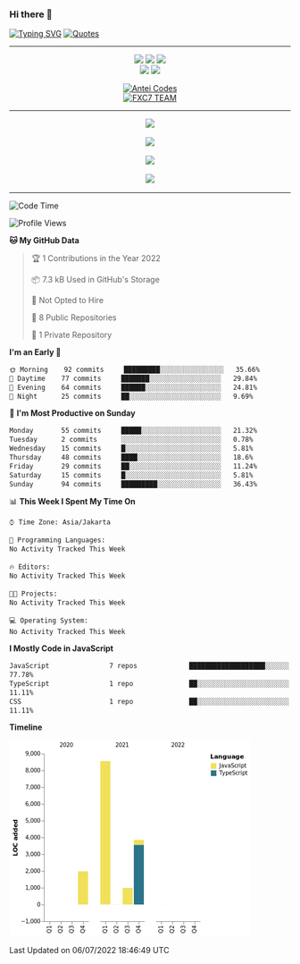 ### Hi there 👋
[![Typing SVG](http://readme-typing-svg.herokuapp.com?size=30&font=Satisfy&color=%ffffff&center=true&vCenter=true&lines=Galung+Witanto.;17+Tahun;Sulawesi+Tengah)](https://git.io/typing-svg)
[![Quotes](http://readme-typing-svg.herokuapp.com?size=23&font=Caveat&color=%ffffff&center=true&vCenter=true&lines=Aku+Hanya+Menghilang+Dari+Kehidupanmu;Tidak+Untuk+Melupakanmu.;Apalagi+Berhenti+Mencintaimu;😊😊😊)](https://git.io/typing-svg)

---

<p align="center">
  <img src="https://img.shields.io/badge/-JavaScript-black?style=flat-square&logo=javascript" />
  <img src="https://img.shields.io/badge/-Github-black?style=flat-square&logo=github" />
  <img src="https://img.shields.io/badge/-Node.js-black?style=flat-square&logo=node.js" /><br>
  <img src="https://img.shields.io/badge/-Git-black?style=flat-square&logo=git" />
  <img src="https://img.shields.io/badge/-CSS3-black?style=flat-square&logo=css3&logoColor=aqua" /> <br>
</p>

<p align="center">
  <a target="_blank" href="https://antei.codes/"><img alt="Antei Codes" src="https://img.shields.io/badge/VIKO API%20-%23121011.svg?&style=for-the-badge&logo=linux&logoColor=red"></a><br>
  <a target="_blank" href="https://api-xcoders.xyz/"><img alt="FXC7 TEAM" src="https://img.shields.io/badge/XCODERS TEAM%20-%23121011.svg?&style=for-the-badge&logo=ubuntu&logoColor=white"></a>
</p>

---

<p align="center">
  <a href="https://github.com/KeysaXcode"><img src="https://github-readme-stats.vercel.app/api?username=KeysaXcode&theme=tokyonight&show_icons=true" /></a>
</p>

<p align="center">
  <a href="https://github.com/KeysaXcode"><img src="https://github-readme-streak-stats.herokuapp.com?user=KeysaXcode&theme=tokyonight&hide_border=false&properties=background&border=%239611C5FF" /></a>
</p>
  
<p align="center">
  <a href="https://github.com/KeysaXcode"><img src="https://github-readme-stats.vercel.app/api/top-langs?username=KeysaXcode&theme=tokyonight&layout=compact" /></a>
</p>
  
<p align="center">
  <a href="https://github.com/KeysaXcode"><img src="https://github-profile-trophy.vercel.app/?username=KeysaXcode&theme=radical&margin-w=20&no-bg=true&no-frame=false" /></a>
</p>

---
<!--START_SECTION:waka-->
![Code Time](http://img.shields.io/badge/Code%20Time-0%20secs-blue)

![Profile Views](http://img.shields.io/badge/Profile%20Views-10-blue)

**🐱 My GitHub Data** 

> 🏆 1 Contributions in the Year 2022
 > 
> 📦 7.3 kB Used in GitHub's Storage 
 > 
> 🚫 Not Opted to Hire
 > 
> 📜 8 Public Repositories 
 > 
> 🔑 1 Private Repository 
 > 
**I'm an Early 🐤** 

```text
🌞 Morning    92 commits     █████████░░░░░░░░░░░░░░░░   35.66% 
🌆 Daytime    77 commits     ███████░░░░░░░░░░░░░░░░░░   29.84% 
🌃 Evening    64 commits     ██████░░░░░░░░░░░░░░░░░░░   24.81% 
🌙 Night      25 commits     ██░░░░░░░░░░░░░░░░░░░░░░░   9.69%

```
📅 **I'm Most Productive on Sunday** 

```text
Monday       55 commits     █████░░░░░░░░░░░░░░░░░░░░   21.32% 
Tuesday      2 commits      ░░░░░░░░░░░░░░░░░░░░░░░░░   0.78% 
Wednesday    15 commits     █░░░░░░░░░░░░░░░░░░░░░░░░   5.81% 
Thursday     48 commits     ████░░░░░░░░░░░░░░░░░░░░░   18.6% 
Friday       29 commits     ██░░░░░░░░░░░░░░░░░░░░░░░   11.24% 
Saturday     15 commits     █░░░░░░░░░░░░░░░░░░░░░░░░   5.81% 
Sunday       94 commits     █████████░░░░░░░░░░░░░░░░   36.43%

```


📊 **This Week I Spent My Time On** 

```text
⌚︎ Time Zone: Asia/Jakarta

💬 Programming Languages: 
No Activity Tracked This Week

🔥 Editors: 
No Activity Tracked This Week

🐱‍💻 Projects: 
No Activity Tracked This Week

💻 Operating System: 
No Activity Tracked This Week

```

**I Mostly Code in JavaScript** 

```text
JavaScript               7 repos             ███████████████████░░░░░░   77.78% 
TypeScript               1 repo              ██░░░░░░░░░░░░░░░░░░░░░░░   11.11% 
CSS                      1 repo              ██░░░░░░░░░░░░░░░░░░░░░░░   11.11%

```


**Timeline**

![Chart not found](https://raw.githubusercontent.com/KeysaXcode/KeysaXcode/main/charts/bar_graph.png) 


 Last Updated on 06/07/2022 18:46:49 UTC
<!--END_SECTION:waka-->
